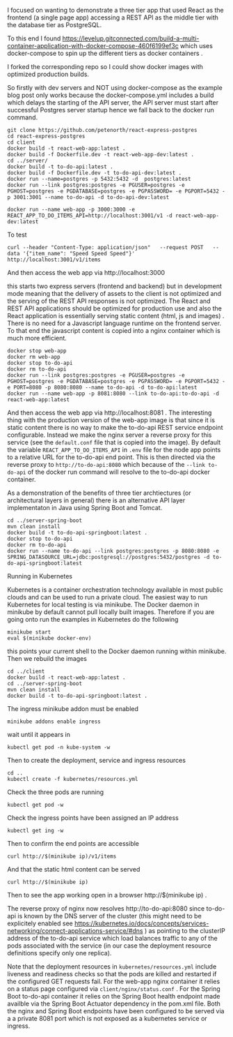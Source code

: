 I focused on wanting to demonstrate a three tier app that used React as the frontend (a single page app) accessing a REST API as the middle tier with the database tier as PostgreSQL.

To this end I found https://levelup.gitconnected.com/build-a-multi-container-application-with-docker-compose-460f6199ef3c which uses docker-compose to spin up the different tiers as docker containers .

I forked the corresponding repo so I could show docker images with optimized production builds.


So firstly with dev servers and NOT using docker-compose as the example blog post only works because the docker-compose.yml includes a build which delays the starting of the API server, the API server must start after successful Postgres server startup hence we fall back to the docker run command.

    git clone https://github.com/petenorth/react-express-postgres
    cd react-express-postgres
    cd client
    docker build -t react-web-app:latest . 
    docker build -f Dockerfile.dev -t react-web-app-dev:latest . 
    cd ../server/
    docker build -t to-do-api:latest . 
    docker build -f Dockerfile.dev -t to-do-api-dev:latest . 
    docker run --name=postgres -p 5432:5432 -d  postgres:latest
    docker run --link postgres:postgres -e PGUSER=postgres -e PGHOST=postgres -e PGDATABASE=postgres -e PGPASSWORD= -e PGPORT=5432 -p 3001:3001 --name to-do-api -d to-do-api-dev:latest

    docker run --name web-app -p 3000:3000 -e REACT_APP_TO_DO_ITEMS_API=http://localhost:3001/v1 -d react-web-app-dev:latest

To test 

    curl --header "Content-Type: application/json"   --request POST   --data '{"item_name": "Speed Speed Speed"}' http://localhost:3001/v1/items

And then access the web app via http://localhost:3000

this starts two express servers (frontend and backend) but in development mode meaning that the delivery of assets to the client is not optimized and the serving of the REST API responses is not optimized. The React and REST API applications should be optimized for production use and also the React application is essentially serving static content (html, js and images) . There is no need for a Javascript language runtime on the frontend server. To that end the javascript content is copied into a nginx container which is much more efficient.

    docker stop web-app
    docker rm web-app
    docker stop to-do-api
    docker rm to-do-api
    docker run --link postgres:postgres -e PGUSER=postgres -e PGHOST=postgres -e PGDATABASE=postgres -e PGPASSWORD= -e PGPORT=5432 -e PORT=8080 -p 8080:8080 --name to-do-api -d to-do-api:latest 
    docker run --name web-app -p 8081:8080 --link to-do-api:to-do-api -d react-web-app:latest
  
And then access the web app via http://localhost:8081 . The interesting thing with the production version of the web-app image is that since it is static content there is no way to make the to-do-api REST service endpoint configurable. Instead we make the nginx server a reverse proxy for this service (see the `default.conf` file that is copied into the image). By default the variable `REACT_APP_TO_DO_ITEMS_API` in `.env` file for the node app points to a relative URL for the to-do-api end point. This is then directed via the reverse proxy to `http://to-do-api:8080` which because of the `--link to-do-api` of the docker run command will resolve to the to-do-api docker container.

As a demonstration of the benefits of three tier archtiectures (or architectural layers in general) there is an alternative API layer implementaton in Java using Spring Boot and Tomcat.

    cd ../server-spring-boot
    mvn clean install
    docker build -t to-do-api-springboot:latest .
    docker stop to-do-api
    docker rm to-do-api
    docker run --name to-do-api --link postgres:postgres -p 8080:8080 -e SPRING_DATASOURCE_URL=jdbc:postgresql://postgres:5432/postgres -d to-do-api-springboot:latest

Running in Kubernetes

Kubernetes is a container orchestration technology available in most public clouds and can be used to run a private cloud. The easiest way to run Kubernetes for local testing is via minikube. 
The Docker daemon in minikube by default cannot pull locally built images. Therefore if you are going onto run the examples in Kubernetes do the following

    minikube start
    eval $(minikube docker-env)

this points your current shell to the Docker daemon running within minikube. Then we rebuild the images

    cd ../client
    docker build -t react-web-app:latest . 
    cd ../server-spring-boot
    mvn clean install
    docker build -t to-do-api-springboot:latest .

The ingress minikube addon must be enabled

    minikube addons enable ingress

wait until it appears in

    kubectl get pod -n kube-system -w

Then to create the deployment, service and ingress  resources 

    cd ..
    kubectl create -f kubernetes/resources.yml
    
Check the three pods are running

    kubectl get pod -w
    
Check the ingress points have been assigned an IP address

    kubectl get ing -w

Then to confirm the end points are accessible

    curl http://$(minikube ip)/v1/items
  
And that the static html content can be served

    curl http://$(minikube ip)

Then to see the app working open in a browser http://$(minikube ip) .

The reverse proxy of nginx now resolves http://to-do-api:8080 since to-do-api is known by the DNS server of the cluster (this might need to be explicitely enabled see https://kubernetes.io/docs/concepts/services-networking/connect-applications-service/#dns ) as pointing to the clusterIP address of the to-do-api service which load balances traffic to any of the pods associated with the service (in our case the deployment resource definitions specify only one replica).

Note that the deployment resources in `kubernetes/resources.yml` include liveness and readiness checks so that the pods are killed and restarted if the configured GET requests fail. For the web-app nginx container it relies on a status page configured via `client/nginx/status.conf` . For the Spring Boot to-do-api container it relies on the Spring Boot health endpoint made availble via the Spring Boot Actuator dependency in the pom.xml file. Both the nginx and Spring Boot endpoints have been configured to be served via a a private 8081 port which is not exposed as a kubernetes service or ingress.



